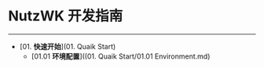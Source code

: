 # NutzWK 开发指南


---

- [01. **快速开始**](01. Quaik Start)
  - [01.01 **环境配置**]((01. Quaik Start/01.01 Environment.md)
